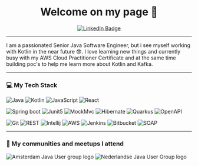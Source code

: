 <h1 style="text-align: center;">Welcome on my page 👋</h1>
<p style="text-align: center;">
    <a href="https://www.linkedin.com/in/michelle-van-der-linde-478a364a/">
        <img src="https://img.shields.io/badge/LinkedIn-blue?style=for-the-badge&logo=linkedin&logoColor=white" alt="LinkedIn Badge"/>
    </a>
</p>

---

I am a passionated Senior Java Software Engineer, but i see myself working with Kotlin in the near future 😎. I love learning new things and
currently busy with my AWS Cloud Practitioner Certificate and at the same time building poc's to help me learn more about Kotlin and Kafka.

---

### 💻 My Tech Stack


![Java](https://img.shields.io/badge/-Java-yellow)
![Kotlin](https://img.shields.io/badge/-Kotlin-G)
![JavaScript](https://img.shields.io/badge/-JavaScript-orange)
![React](https://img.shields.io/badge/-React-orange)

![Spring boot](https://img.shields.io/badge/-spring%20Boot-G)
![Junit5](https://img.shields.io/badge/-Junit5-G)
![MockMvc](https://img.shields.io/badge/-MockMvc-G)
![Hibernate](https://img.shields.io/badge/-Hibernate-yellow)
![Quarkus](https://img.shields.io/badge/-Quarkus-yellow)
![OpenAPI](https://img.shields.io/badge/-OpenAPI-yellow)

![Git](https://img.shields.io/badge/-Git-G)
![REST](https://img.shields.io/badge/-REST-G)
![Intellij](https://img.shields.io/badge/-Intellij'%20Idea-G)
![AWS](https://img.shields.io/badge/-AWS-G)
![Jenkins](https://img.shields.io/badge/-Jenkins-yellow)
![Bitbucket](https://img.shields.io/badge/-Bitbucket-yellow)
![SOAP](https://img.shields.io/badge/-SOAP-red)

---

### 👥 My communities and meetups I attend

<p>
    <img src="https://secure-content.meetupstatic.com/images/classic-events/477032021/200x113.jpg" alt="Amsterdam Java User group logo"/>
    <img src="https://encrypted-tbn0.gstatic.com/images?q=tbn:ANd9GcReEFF-3VA83eaGO19iwwHGbvsrqnO8PUGUkg&s" alt="Nederlandse Java User Group logo"/>
</p>
